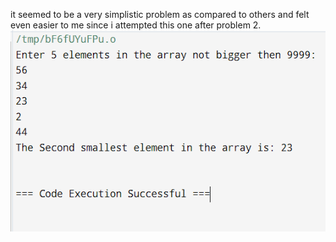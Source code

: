 it seemed to be a very simplistic problem as compared to others and felt even easier to me since i attempted this one after problem 2.
![Image description](problem1.PNG)
